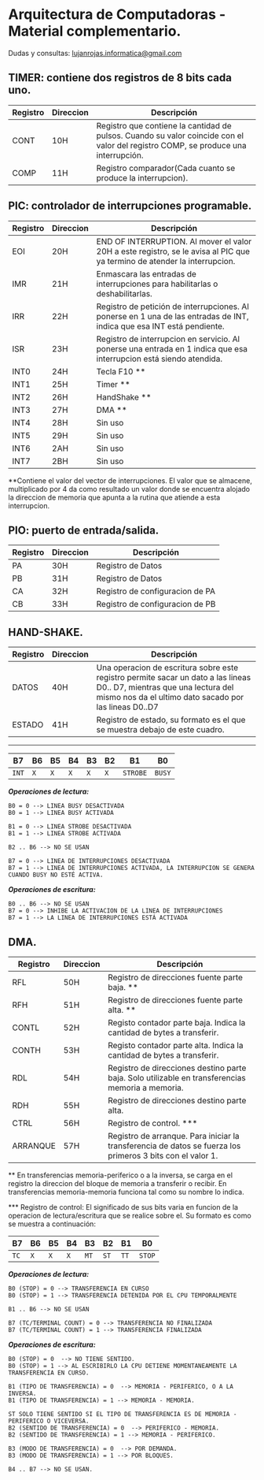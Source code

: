 # **Arquitectura de Computadoras - Material complementario.**
 
Dudas y consultas: lujanrojas.informatica@gmail.com

## **TIMER:** contiene dos registros de 8 bits cada uno.

|Registro  |Direccion |Descripción                                                                                   |
|----------|----------|----------------------------------------------------------------------------------------------|
|CONT      |10H       |Registro que contiene la cantidad de pulsos. Cuando su valor coincide con el valor del registro COMP, se produce una interrupción.                                                                                    |
|COMP      |11H       |Registro comparador(Cada cuanto se produce la interrupcion).                                    |

## **PIC:** controlador de interrupciones programable.

|Registro  |Direccion |Descripción                                                                                   |
|----------|----------|----------------------------------------------------------------------------------------------|
|EOI       |20H       |END OF INTERRUPTION. Al mover el valor 20H a este registro, se le avisa al PIC que ya termino de atender la interrupcion.|
|IMR       |21H       |Enmascara las entradas de interrupciones para habilitarlas o deshabilitarlas.   |
|IRR       |22H       |Registro de petición de interrupciones. Al ponerse en 1 una de las entradas de INT, indica que esa INT está pendiente.|
|ISR       |23H       |Registro de interrupcion en servicio. Al ponerse una entrada en 1 indica que esa interrupcion está siendo atendida.                              |
|INT0      |24H       |Tecla F10 ** |
|INT1      |25H       |Timer  **                             |
|INT2      |26H       |HandShake **  |
|INT3      |27H       |DMA  **    |
|INT4      |28H       |Sin uso  |
|INT5      |29H       |Sin uso  |
|INT6      |2AH       |Sin uso  |
|INT7      |2BH       |Sin uso  |

**Contiene el valor del vector de interrupciones. El valor que se almacene, multiplicado por 4 da como resultado un valor donde se encuentra alojado la direccion de memoria que apunta a la rutina que atiende a esta interrupcion.

## **PIO:** puerto de entrada/salida.

|Registro  |Direccion |Descripción      |
|----------|----------|-----------------|
|PA        |30H       |Registro de Datos  |
|PB        |31H       |Registro de Datos  |
|CA        |32H       |Registro de configuracion de PA |
|CB        |33H       |Registro de configuracion de PB |

## **HAND-SHAKE.**

|Registro  |Direccion |Descripción                                                                                   |
|----------|----------|----------------------------------------------------------------------------------------------|
|DATOS     |40H       |Una operacion de escritura sobre este registro permite sacar un dato a las lineas D0.. D7, mientras que una lectura del mismo nos da el ultimo dato sacado por las lineas D0..D7|
|ESTADO    |41H       |Registro de estado, su formato es el que se muestra debajo de este cuadro.|
---


|B7 |B6 |B5 |B4 |B3 |B2 |B1 |B0 |
|---|---|---|---|---|---|---|---|
|`INT`|`X`  |`X`  |`X`  |`X`  |`X`  |`STROBE` |`BUSY`  | 



***Operaciones de lectura:***

```mermaid
B0 = 0 --> LINEA BUSY DESACTIVADA
B0 = 1 --> LINEA BUSY ACTIVADA
```
```mermaid
B1 = 0 --> LINEA STROBE DESACTIVADA
B1 = 1 --> LINEA STROBE ACTIVADA
```
```mermaid
B2 .. B6 --> NO SE USAN
```
```mermaid
B7 = 0 --> LINEA DE INTERRUPCIONES DESACTIVADA
B7 = 1 --> LINEA DE INTERRUPCIONES ACTIVADA, LA INTERRUPCION SE GENERA CUANDO BUSY NO ESTÉ ACTIVA.
```

***Operaciones de escritura:***

```mermaid
B0 .. B6 --> NO SE USAN
B7 = 0 --> INHIBE LA ACTIVACION DE LA LINEA DE INTERRUPCIONES
B7 = 1 --> LA LINEA DE INTERRUPCIONES ESTÁ ACTIVADA
```

## **DMA.**

|Registro  |Direccion |Descripción      |
|----------|----------|-----------------|
|RFL       |50H       |Registro de direcciones fuente parte baja. **  |
|RFH       |51H       |Registro de direcciones fuente parte alta. ** |
|CONTL     |52H       |Registo contador parte baja. Indica la cantidad de bytes a transferir.  |
|CONTH     |53H       |Registo contador parte alta. Indica la cantidad de bytes a transferir.   |
|RDL       |54H       |Registro de direcciones destino parte baja. Solo utilizable en transferencias memoria a memoria.  |
|RDH       |55H       |Registro de direcciones destino parte alta. |
|CTRL      |56H       |Registro de control. ***  |
|ARRANQUE  |57H       |Registro de arranque. Para iniciar la transferencia de datos se fuerza los primeros 3 bits con el valor 1. |

** En transferencias memoria-periferico o a la inversa, se carga en el registro la direccion del bloque de memoria a transferir o recibir. En transferencias memoria-memoria funciona tal como su nombre lo indica.

*** Registro de control: El significado de sus bits varia en funcion de la operacion de lectura/escritura que se realice sobre el. Su formato es como se muestra a continuación: 

|B7 |B6 |B5 |B4 |B3 |B2 |B1 |B0 |
|---|---|---|---|---|---|---|---|
|`TC`|`X`  |`X`  |`X`  |`MT`  |`ST`  |`TT` |`STOP`  | 

***Operaciones de lectura:***

```mermaid
B0 (STOP) = 0 --> TRANSFERENCIA EN CURSO
B0 (STOP) = 1 --> TRANSFERENCIA DETENIDA POR EL CPU TEMPORALMENTE
```
```mermaid
B1 .. B6 --> NO SE USAN
```
```mermaid
B7 (TC/TERMINAL COUNT) = 0 --> TRANSFERENCIA NO FINALIZADA
B7 (TC/TERMINAL COUNT) = 1 --> TRANSFERENCIA FINALIZADA
```

***Operaciones de escritura:***

```mermaid
B0 (STOP) = 0  --> NO TIENE SENTIDO.
B0 (STOP) = 1 --> AL ESCRIBIRLO LA CPU DETIENE MOMENTANEAMENTE LA TRANSFERENCIA EN CURSO.
```
```mermaid
B1 (TIPO DE TRANSFERENCIA) = 0  --> MEMORIA - PERIFERICO, O A LA INVERSA.
B1 (TIPO DE TRANSFERENCIA) = 1 --> MEMORIA - MEMORIA.
```
```mermaid
ST SOLO TIENE SENTIDO SI EL TIPO DE TRANSFERENCIA ES DE MEMORIA - PERIFERICO O VICEVERSA.
B2 (SENTIDO DE TRANSFERENCIA) = 0  --> PERIFERICO - MEMORIA.
B2 (SENTIDO DE TRANSFERENCIA) = 1 --> MEMORIA - PERIFERICO.
```
```mermaid
B3 (MODO DE TRANSFERENCIA) = 0  --> POR DEMANDA.
B3 (MODO DE TRANSFERENCIA) = 1 --> POR BLOQUES.
```
```mermaid
B4 .. B7 --> NO SE USAN.
```